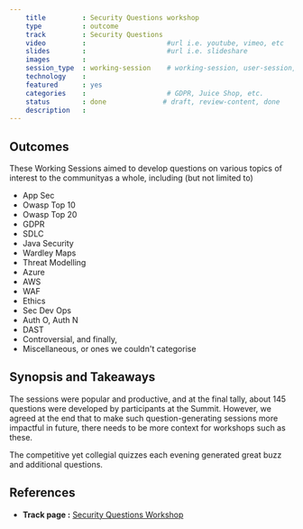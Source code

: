 ```yaml
---
    title         : Security Questions workshop
    type          : outcome
    track         : Security Questions
    video         :                    #url i.e. youtube, vimeo, etc
    slides        :                    #url i.e. slideshare
    images        :
    session_type  : working-session    # working-session, user-session, product-sesssion
    technology    :
    featured      : yes
    categories    :                    # GDPR, Juice Shop, etc.
    status        : done              # draft, review-content, done
    description   :
---
```


## Outcomes
These Working Sessions aimed to develop questions on various topics of interest to the communityas a whole, including (but not limited to)

- App Sec
- Owasp Top 10
- Owasp Top 20
- GDPR
- SDLC
- Java Security
- Wardley Maps
- Threat Modelling
- Azure
- AWS
- WAF
- Ethics
- Sec Dev Ops
- Auth O, Auth N
- DAST
- Controversial, and finally,
- Miscellaneous, or ones we couldn't categorise

## Synopsis and Takeaways

The sessions were popular and productive, and at the final tally, about 145 questions were developed by participants at the Summit.  However, we agreed at the end that to make such question-generating sessions more impactful in future, there needs to be more context for workshops such as these.

The competitive yet collegial quizzes each evening generated great buzz and additional questions.


## References
- **Track page :** [Security Questions Workshop](https://open-security-summit.org/tracks/security-questions/)
